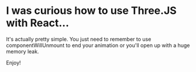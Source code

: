 # I was curious how to use Three.JS with React...

It's actually pretty simple. You just need to remember to use componentWillUnmount to end your animation or you'll open up with a huge memory leak.

Enjoy!